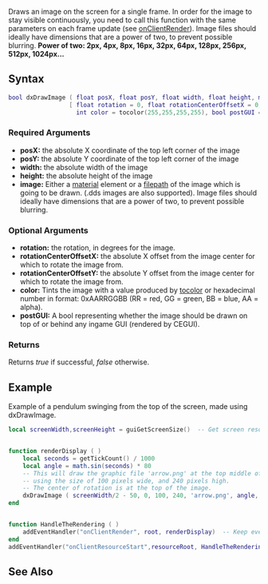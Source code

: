Draws an image on the screen for a single frame. In order for the image to stay visible continuously, you need to call this function with the same parameters on each frame update (see [onClientRender](/docs/onClientRender.md "wikilink")).
Image files should ideally have dimensions that are a power of two, to prevent possible blurring.
<b>Power of two: 2px, 4px, 8px, 16px, 32px, 64px, 128px, 256px, 512px, 1024px...</b>

Syntax
------

``` lua
bool dxDrawImage ( float posX, float posY, float width, float height, mixed image,
                 [ float rotation = 0, float rotationCenterOffsetX = 0, float rotationCenterOffsetY = 0,
                   int color = tocolor(255,255,255,255), bool postGUI = false ] )
```

### Required Arguments

-   **posX:** the absolute X coordinate of the top left corner of the image
-   **posY:** the absolute Y coordinate of the top left corner of the image
-   **width:** the absolute width of the image
-   **height:** the absolute height of the image
-   **image:** Either a [material](/docs/material.md "wikilink") element or a [filepath](/filepath.md "wikilink") of the image which is going to be drawn. (.dds images are also supported). Image files should ideally have dimensions that are a power of two, to prevent possible blurring.

### Optional Arguments

-   **rotation:** the rotation, in degrees for the image.
-   **rotationCenterOffsetX:** the absolute X offset from the image center for which to rotate the image from.
-   **rotationCenterOffsetY:** the absolute Y offset from the image center for which to rotate the image from.
-   **color:** Tints the image with a value produced by [tocolor](/docs/tocolor.md "wikilink") or hexadecimal number in format: 0xAARRGGBB (RR = red, GG = green, BB = blue, AA = alpha).
-   **postGUI:** A bool representing whether the image should be drawn on top of or behind any ingame GUI (rendered by CEGUI).

### Returns

Returns *true* if successful, *false* otherwise.

Example
-------

Example of a pendulum swinging from the top of the screen, made using dxDrawImage.

``` lua
local screenWidth,screenHeight = guiGetScreenSize()  -- Get screen resolution.


function renderDisplay ( )
    local seconds = getTickCount() / 1000
    local angle = math.sin(seconds) * 80
    -- This will draw the graphic file 'arrow.png' at the top middle of the screen
    -- using the size of 100 pixels wide, and 240 pixels high.
    -- The center of rotation is at the top of the image.
    dxDrawImage ( screenWidth/2 - 50, 0, 100, 240, 'arrow.png', angle, 0, -120 )
end


function HandleTheRendering ( )
    addEventHandler("onClientRender", root, renderDisplay)  -- Keep everything visible with onClientRender.
end
addEventHandler("onClientResourceStart",resourceRoot, HandleTheRendering)
```

See Also
--------
